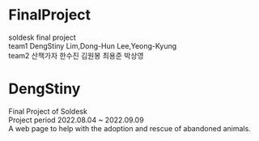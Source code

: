 # FinalProject
soldesk final project <br>
team1 DengStiny Lim,Dong-Hun Lee,Yeong-Kyung  <br>
team2 산책가자 한수진 김원봉 최용준 박상영 


# DengStiny

Final Project of Soldesk <br>
Project period 2022.08.04 ~ 2022.09.09 <br>
A web page to help with the adoption and rescue of abandoned animals.
